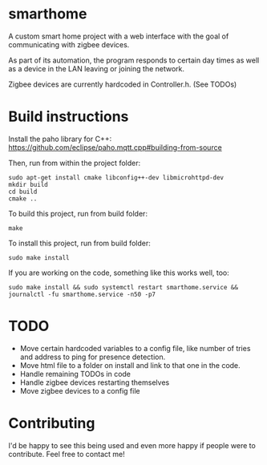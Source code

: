 # smarthome
A custom smart home project with a web interface with the goal of communicating with zigbee devices.

As part of its automation, the program responds to certain day times as well as a device in the LAN leaving or joining the network.

Zigbee devices are currently hardcoded in Controller.h. (See TODOs)

# Build instructions
Install the paho library for C++: https://github.com/eclipse/paho.mqtt.cpp#building-from-source

Then, run from within the project folder:
```
sudo apt-get install cmake libconfig++-dev libmicrohttpd-dev
mkdir build
cd build
cmake ..
```

To build this project, run from build folder:
```
make
```

To install this project, run from build folder:
```
sudo make install
```

If you are working on the code, something like this works well, too:
```
sudo make install && sudo systemctl restart smarthome.service && journalctl -fu smarthome.service -n50 -p7
```

# TODO
- Move certain hardcoded variables to a config file, like number of tries and address to ping for presence detection.
- Move html file to a folder on install and link to that one in the code.
- Handle remaining TODOs in code
- Handle zigbee devices restarting themselves
- Move zigbee devices to a config file

# Contributing
I'd be happy to see this being used and even more happy if people were to contribute. Feel free to contact me!

